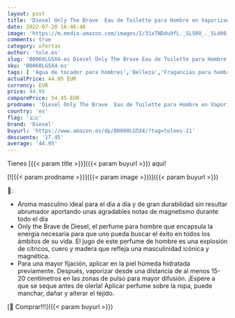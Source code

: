 ```yaml
---
layout: post
title: 'Diesel Only The Brave  Eau de Toilette para Hombre en Vaporizador Spray  Fragancia Fresca'
date: 2022-07-28 16:46:48
image: 'https://m.media-amazon.com/images/I/31xTNDdu9fL._SL500_._SL400_.jpg'
comments: true
category: ofertas
author: 'tole.es'
slug: 'B0060LG5X4-es Diesel Only The Brave Eau de Toilette para Hombre en...'
sku: 'B0060LG5X4-es'
tags: [ 'Agua de tocador para hombres','Belleza','Fragancias para hombres','Perfumes y fragancias','de','diesel','eau','toilette','🇪🇸', ]
actualPrice: 44.95 EUR
currency: EUR
price: 44.95
comparePrice: 54.45 EUR
prodname: 'Diesel Only The Brave  Eau de Toilette para Hombre en Vaporizador Spray  Fragancia Fresca'
country: 'es'
flag: '🇪🇸'
brand: 'Diesel'
buyurl: 'https://www.amazon.es/dp/B0060LG5X4/?tag=tolees-21'
descuento: '17.45'
average: '44.95'
---
```


Tienes [{{< param title >}}]({{< param buyurl >}}) aqui!

[![{{< param prodname >}}]({{< param image >}})]({{< param buyurl >}})

🔎:

- Aroma masculino ideal para el día a día y de gran durabilidad sin resultar abrumador aportando unas agradables notas de magnetismo durante todo el día
- Only the Brave de Diesel, el perfume para hombre que encapsula la energía necesaria para que uno pueda buscar el éxito en todos los ámbitos de su vida. El jugo de este perfume de hombre es una explosión de cítricos, cuero y madera que refleja una masculinidad icónica y magnética.
- Para una mayor fijación, aplicar en la piel húmeda hidratada previamente. Después, vaporizar desde una distancia de al menos 15-20 centímetros en las zonas de pulso para mayor difusión. ¡Espere a que se seque antes de olerla! Aplicar perfume sobre la ropa, puede manchar, dañar y alterar el tejido.

[🛒 Comprar!!!]({{< param buyurl >}})
